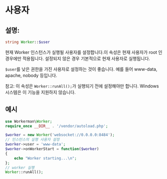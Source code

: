 # 사용자

## 설명:
```php
string Worker::$user
```

현재 Worker 인스턴스가 실행될 사용자를 설정합니다.이 속성은 현재 사용자가 root 인 경우에만 적용됩니다. 설정되지 않은 경우 기본적으로 현재 사용자로 실행됩니다.

```$user```를 낮은 권한을 가진 사용자로 설정하는 것이 좋습니다. 예를 들어 www-data, apache, nobody 등입니다.

참고: 이 속성은 ```Worker::runAll();```가 실행되기 전에 설정해야만 합니다. Windows 시스템은 이 기능을 지원하지 않습니다.

## 예시

```php
use Workerman\Worker;
require_once __DIR__ . '/vendor/autoload.php';

$worker = new Worker('websocket://0.0.0.0:8484');
// 인스턴스의 실행 사용자 설정
$worker->user = 'www-data';
$worker->onWorkerStart = function($worker)
{
    echo "Worker starting...\n";
};
// worker 실행
Worker::runAll();
```
